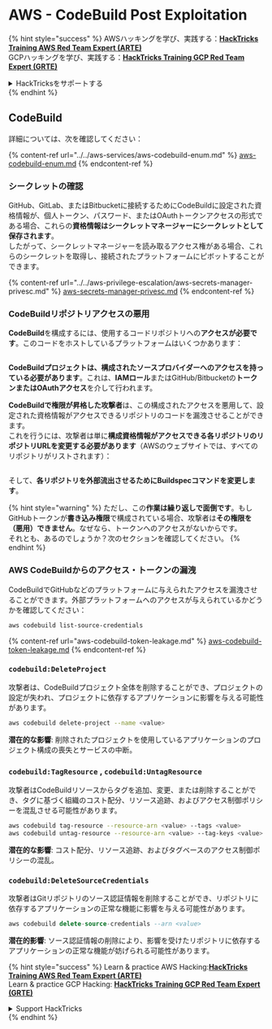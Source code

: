 # AWS - CodeBuild Post Exploitation

{% hint style="success" %}
AWSハッキングを学び、実践する：<img src="../../../../.gitbook/assets/image (1) (1) (1).png" alt="" data-size="line">[**HackTricks Training AWS Red Team Expert (ARTE)**](https://training.hacktricks.xyz/courses/arte)<img src="../../../../.gitbook/assets/image (1) (1) (1).png" alt="" data-size="line">\
GCPハッキングを学び、実践する：<img src="../../../../.gitbook/assets/image (2).png" alt="" data-size="line">[**HackTricks Training GCP Red Team Expert (GRTE)**<img src="../../../../.gitbook/assets/image (2).png" alt="" data-size="line">](https://training.hacktricks.xyz/courses/grte)

<details>

<summary>HackTricksをサポートする</summary>

* [**サブスクリプションプラン**](https://github.com/sponsors/carlospolop)を確認してください！
* **💬 [**Discordグループ**](https://discord.gg/hRep4RUj7f)または[**Telegramグループ**](https://t.me/peass)に参加するか、**Twitter** 🐦 [**@hacktricks\_live**](https://twitter.com/hacktricks_live)**をフォローしてください。**
* **ハッキングトリックを共有するには、[**HackTricks**](https://github.com/carlospolop/hacktricks)および[**HackTricks Cloud**](https://github.com/carlospolop/hacktricks-cloud)のGitHubリポジトリにPRを送信してください。**

</details>
{% endhint %}

## CodeBuild

詳細については、次を確認してください：

{% content-ref url="../../aws-services/aws-codebuild-enum.md" %}
[aws-codebuild-enum.md](../../aws-services/aws-codebuild-enum.md)
{% endcontent-ref %}

### シークレットの確認

GitHub、GitLab、またはBitbucketに接続するためにCodeBuildに設定された資格情報が、個人トークン、パスワード、またはOAuthトークンアクセスの形式である場合、これらの**資格情報はシークレットマネージャーにシークレットとして保存されます**。\
したがって、シークレットマネージャーを読み取るアクセス権がある場合、これらのシークレットを取得し、接続されたプラットフォームにピボットすることができます。

{% content-ref url="../../aws-privilege-escalation/aws-secrets-manager-privesc.md" %}
[aws-secrets-manager-privesc.md](../../aws-privilege-escalation/aws-secrets-manager-privesc.md)
{% endcontent-ref %}

### CodeBuildリポジトリアクセスの悪用

**CodeBuild**を構成するには、使用するコードリポジトリへの**アクセスが必要です**。このコードをホストしているプラットフォームはいくつかあります：

<figure><img src="../../../../.gitbook/assets/image (96).png" alt=""><figcaption></figcaption></figure>

**CodeBuildプロジェクトは、構成されたソースプロバイダーへのアクセスを持っている必要があります**。これは、**IAMロール**またはGitHub/Bitbucketの**トークンまたはOAuthアクセス**を介して行われます。

**CodeBuildで権限が昇格した攻撃者**は、この構成されたアクセスを悪用して、設定された資格情報がアクセスできるリポジトリのコードを漏洩させることができます。\
これを行うには、攻撃者は単に**構成資格情報がアクセスできる各リポジトリのリポジトリURLを変更する必要があります**（AWSのウェブサイトでは、すべてのリポジトリがリストされます）：

<figure><img src="../../../../.gitbook/assets/image (107).png" alt=""><figcaption></figcaption></figure>

そして、**各リポジトリを外部流出させるためにBuildspecコマンドを変更します**。

{% hint style="warning" %}
ただし、この**作業は繰り返しで面倒です**。もしGitHubトークンが**書き込み権限**で構成されている場合、攻撃者は**その権限を（悪用）できません**。なぜなら、トークンへのアクセスがないからです。\
それとも、あるのでしょうか？次のセクションを確認してください。
{% endhint %}

### AWS CodeBuildからのアクセス・トークンの漏洩

CodeBuildでGitHubなどのプラットフォームに与えられたアクセスを漏洩させることができます。外部プラットフォームへのアクセスが与えられているかどうかを確認してください：
```bash
aws codebuild list-source-credentials
```
{% content-ref url="aws-codebuild-token-leakage.md" %}
[aws-codebuild-token-leakage.md](aws-codebuild-token-leakage.md)
{% endcontent-ref %}

### `codebuild:DeleteProject`

攻撃者は、CodeBuildプロジェクト全体を削除することができ、プロジェクトの設定が失われ、プロジェクトに依存するアプリケーションに影響を与える可能性があります。
```bash
aws codebuild delete-project --name <value>
```
**潜在的な影響**: 削除されたプロジェクトを使用しているアプリケーションのプロジェクト構成の喪失とサービスの中断。

### `codebuild:TagResource` , `codebuild:UntagResource`

攻撃者はCodeBuildリソースからタグを追加、変更、または削除することができ、タグに基づく組織のコスト配分、リソース追跡、およびアクセス制御ポリシーを混乱させる可能性があります。
```bash
aws codebuild tag-resource --resource-arn <value> --tags <value>
aws codebuild untag-resource --resource-arn <value> --tag-keys <value>
```
**潜在的な影響**: コスト配分、リソース追跡、およびタグベースのアクセス制御ポリシーの混乱。

### `codebuild:DeleteSourceCredentials`

攻撃者はGitリポジトリのソース認証情報を削除することができ、リポジトリに依存するアプリケーションの正常な機能に影響を与える可能性があります。
```sql
aws codebuild delete-source-credentials --arn <value>
```
**潜在的影響**: ソース認証情報の削除により、影響を受けたリポジトリに依存するアプリケーションの正常な機能が妨げられる可能性があります。

{% hint style="success" %}
Learn & practice AWS Hacking:<img src="../../../../.gitbook/assets/image (1) (1) (1).png" alt="" data-size="line">[**HackTricks Training AWS Red Team Expert (ARTE)**](https://training.hacktricks.xyz/courses/arte)<img src="../../../../.gitbook/assets/image (1) (1) (1).png" alt="" data-size="line">\
Learn & practice GCP Hacking: <img src="../../../../.gitbook/assets/image (2).png" alt="" data-size="line">[**HackTricks Training GCP Red Team Expert (GRTE)**<img src="../../../../.gitbook/assets/image (2).png" alt="" data-size="line">](https://training.hacktricks.xyz/courses/grte)

<details>

<summary>Support HackTricks</summary>

* Check the [**subscription plans**](https://github.com/sponsors/carlospolop)!
* **Join the** 💬 [**Discord group**](https://discord.gg/hRep4RUj7f) or the [**telegram group**](https://t.me/peass) or **follow** us on **Twitter** 🐦 [**@hacktricks\_live**](https://twitter.com/hacktricks_live)**.**
* **Share hacking tricks by submitting PRs to the** [**HackTricks**](https://github.com/carlospolop/hacktricks) and [**HackTricks Cloud**](https://github.com/carlospolop/hacktricks-cloud) github repos.

</details>
{% endhint %}
